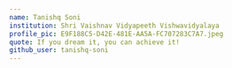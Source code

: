 ```yaml
---
name: Tanishq Soni
institution: Shri Vaishnav Vidyapeeth Vishwavidyalaya
profile_pic: E9F188C5-D42E-481E-AA5A-FC707283C7A7.jpeg
quote: If you dream it, you can achieve it!
github_user: tanishq-soni
---
```

